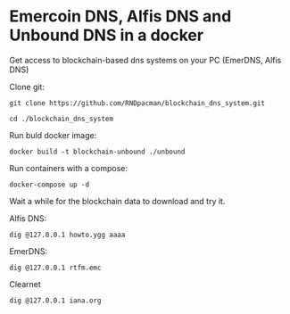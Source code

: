 # Emercoin DNS, Alfis DNS and Unbound DNS in a docker

Get access to blockchain-based dns systems on your PC (EmerDNS, Alfis DNS)


Clone git:

```
git clone https://github.com/RNDpacman/blockchain_dns_system.git
```
```
cd ./blockchain_dns_system
```

Run buld docker image:

```
docker build -t blockchain-unbound ./unbound
```

Run containers with a compose:

```
docker-compose up -d
```

Wait a while for the blockchain data to download and try it.


Alfis DNS:
```
dig @127.0.0.1 howto.ygg aaaa
```
EmerDNS:
```
dig @127.0.0.1 rtfm.emc
```
Clearnet
```
dig @127.0.0.1 iana.org
```
